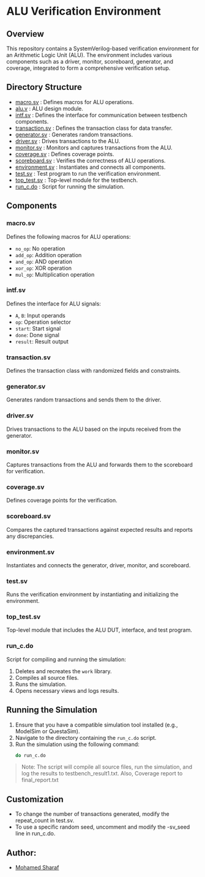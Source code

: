 # ALU Verification Environment

## Overview
This repository contains a SystemVerilog-based verification environment for an Arithmetic Logic Unit (ALU). The environment includes various components such as a driver, monitor, scoreboard, generator, and coverage, integrated to form a comprehensive verification setup.

## Directory Structure
- [macro.sv](/macro.sv) : Defines macros for ALU operations.
- [alu.v](/alu.v) : ALU design module.
- [intf.sv](/intf.sv) : Defines the interface for communication between testbench components.
- [transaction.sv](/transaction.sv) : Defines the transaction class for data transfer.
- [generator.sv](/generator.sv) : Generates random transactions.
- [driver.sv](/driver.sv) : Drives transactions to the ALU.
- [monitor.sv](/monitor.sv) : Monitors and captures transactions from the ALU.
- [coverage.sv](/coverage.sv) : Defines coverage points.
- [scoreboard.sv](/scoreboard.sv) : Verifies the correctness of ALU operations.
- [environment.sv](/environment.sv) : Instantiates and connects all components.
- [test.sv](/test.sv) : Test program to run the verification environment.
- [top_test.sv](/top_test.sv) : Top-level module for the testbench.
- [run_c.do](/run_c.do) : Script for running the simulation.

## Components

### macro.sv
Defines the following macros for ALU operations:
- `no_op`: No operation
- `add_op`: Addition operation
- `and_op`: AND operation
- `xor_op`: XOR operation
- `mul_op`: Multiplication operation

### intf.sv
Defines the interface for ALU signals:
- `A`, `B`: Input operands
- `op`: Operation selector
- `start`: Start signal
- `done`: Done signal
- `result`: Result output

### transaction.sv
Defines the transaction class with randomized fields and constraints.

### generator.sv
Generates random transactions and sends them to the driver.

### driver.sv
Drives transactions to the ALU based on the inputs received from the generator.

### monitor.sv
Captures transactions from the ALU and forwards them to the scoreboard for verification.

### coverage.sv
Defines coverage points for the verification.

### scoreboard.sv
Compares the captured transactions against expected results and reports any discrepancies.

### environment.sv
Instantiates and connects the generator, driver, monitor, and scoreboard.

### test.sv
Runs the verification environment by instantiating and initializing the environment.

### top_test.sv
Top-level module that includes the ALU DUT, interface, and test program.

### run_c.do
Script for compiling and running the simulation:
1. Deletes and recreates the `work` library.
2. Compiles all source files.
3. Runs the simulation.
4. Opens necessary views and logs results.

## Running the Simulation

1. Ensure that you have a compatible simulation tool installed (e.g., ModelSim or QuestaSim).
2. Navigate to the directory containing the `run_c.do` script.
3. Run the simulation using the following command:
   ```bash
   do run_c.do
   ```

> Note: The script will compile all source files, run the simulation, and log the results to testbench_result1.txt. Also, Coverage report to final_report.txt

## Customization
- To change the number of transactions generated, modify the repeat_count in test.sv.
- To use a specific random seed, uncomment and modify the -sv_seed line in run_c.do.

## Author:
- [Mohamed Sharaf](sharafm823@gmail.com)

